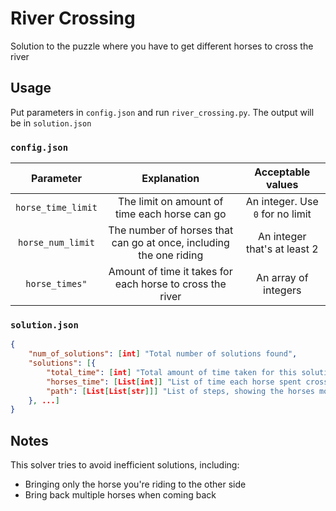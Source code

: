# River Crossing

Solution to the puzzle where you have to get different horses to cross the river

## Usage

Put parameters in `config.json` and run `river_crossing.py`. The output will be in `solution.json`

### `config.json`

| Parameter          | Explanation                                                        | Acceptable values                |
| :----------------: | :----------------------------------------------------------------: | :------------------------------: |
| `horse_time_limit` | The limit on amount of time each horse can go                      | An integer. Use `0` for no limit |
| `horse_num_limit`  | The number of horses that can go at once, including the one riding | An integer that's at least 2     |
| `horse_times"`     | Amount of time it takes for each horse to cross the river          | An array of integers             |

### `solution.json`

```json
{
    "num_of_solutions": [int] "Total number of solutions found",
    "solutions": [{
        "total_time": [int] "Total amount of time taken for this solution",
        "horses_time": [List[int]] "List of time each horse spent crossing the river",
        "path": [List[List[str]]] "List of steps, showing the horses moved each step"
    }, ...]
}
```

## Notes

This solver tries to avoid inefficient solutions, including:

* Bringing only the horse you're riding to the other side
* Bring back multiple horses when coming back
